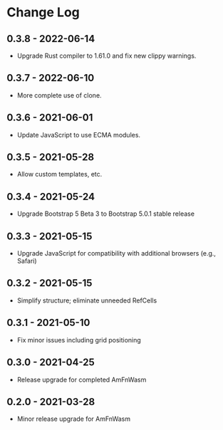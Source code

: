 # Change Log

## 0.3.8 - 2022-06-14

* Upgrade Rust compiler to 1.61.0 and fix new clippy warnings.

[0.3.8]: https://github.com/ShiftLeftSoftware/amfn-wasm/releases/v0.3.8

## 0.3.7 - 2022-06-10

* More complete use of clone.

[0.3.7]: https://github.com/ShiftLeftSoftware/amfn-wasm/releases/v0.3.7

## 0.3.6 - 2021-06-01

* Update JavaScript to use ECMA modules.

[0.3.6]: https://github.com/ShiftLeftSoftware/amfn-wasm/releases/v0.3.6

## 0.3.5 - 2021-05-28

* Allow custom templates, etc.

[0.3.5]: https://github.com/ShiftLeftSoftware/amfn-wasm/releases/v0.3.5

## 0.3.4 - 2021-05-24

* Upgrade Bootstrap 5 Beta 3 to Bootstrap 5.0.1 stable release

[0.3.4]: https://github.com/ShiftLeftSoftware/amfn-wasm/releases/v0.3.4

## 0.3.3 - 2021-05-15

* Upgrade JavaScript for compatibility with additional browsers (e.g., Safari)

[0.3.3]: https://github.com/ShiftLeftSoftware/amfn-wasm/releases/v0.3.3

## 0.3.2 - 2021-05-15

* Simplify structure; eliminate unneeded RefCells

[0.3.2]: https://github.com/ShiftLeftSoftware/amfn-wasm/releases/v0.3.2

## 0.3.1 - 2021-05-10

* Fix minor issues including grid positioning

[0.3.1]: https://github.com/ShiftLeftSoftware/amfn-wasm/releases/v0.3.1

## 0.3.0 - 2021-04-25

* Release upgrade for completed AmFnWasm

[0.3.0]: https://github.com/ShiftLeftSoftware/amfn-wasm/releases/v0.3.0

## 0.2.0 - 2021-03-28

* Minor release upgrade for AmFnWasm

[0.2.0]: https://github.com/ShiftLeftSoftware/amfn-wasm/releases/v0.2.0